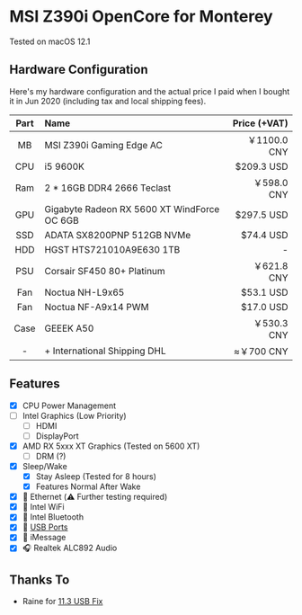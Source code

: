 # MSI Z390i OpenCore for Monterey

Tested on macOS 12.1

## Hardware Configuration

Here's my hardware configuration and the actual price I paid when I bought it in Jun 2020 (including tax and local shipping fees).

| Part | Name | Price (+VAT) |
|:--:|:--|--:|
| MB  | MSI Z390i Gaming Edge AC                    | ￥1100.0 CNY |
| CPU | i5 9600K                                    | $209.3 USD  |
| Ram | 2 * 16GB DDR4 2666 Teclast                  | ￥598.0 CNY  |
| GPU | Gigabyte Radeon RX 5600 XT WindForce OC 6GB | $297.5 USD  |
| SSD | ADATA SX8200PNP 512GB NVMe                  | $74.4 USD   |
| HDD | HGST HTS721010A9E630 1TB                    | -           |
| PSU | Corsair SF450 80+ Platinum                  | ￥621.8 CNY  |
| Fan | Noctua NH-L9x65                             | $53.1 USD   |
| Fan | Noctua NF-A9x14 PWM                         | $17.0 USD   |
| Case | GEEEK A50                                  | ￥530.3 CNY  |
|  -  | + International Shipping DHL                | ≈￥700 CNY   |

## Features

- [x] CPU Power Management
- [ ] Intel Graphics (Low Priority)
  - [ ] HDMI
  - [ ] DisplayPort
- [x] AMD RX 5xxx XT Graphics (Tested on 5600 XT)
  - [ ] DRM (?)
- [x] Sleep/Wake
  - [x] Stay Asleep (Tested for 8 hours)
  - [x] Features Normal After Wake
- [x] 📶 Ethernet (⚠️ Further testing required)
- [x] 📶 Intel WiFi
- [x] 📶 Intel Bluetooth
- [x] 🔌 [USB Ports](USB.png)
- [x] 💬 iMessage
- [x] 🎧 Realtek ALC892 Audio

## Thanks To

- Raine for [11.3 USB Fix](https://hackintosher.com/forums/thread/guide-how-to-properly-map-your-usb-ports-for-opencore-big-sur-11-4.11426/)
